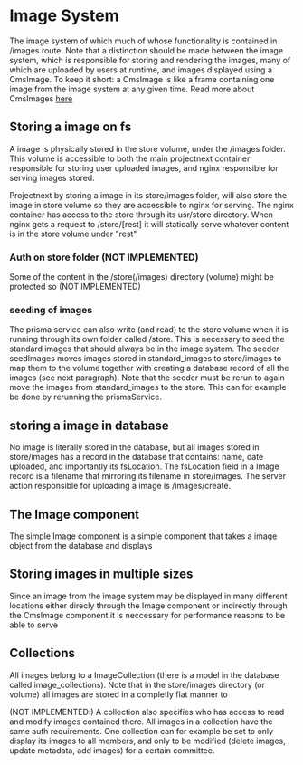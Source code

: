 # Image System
The image system of which much of whose functionality is contained in /images route. Note that a distinction should be made between the image system, which is responsible for storing and rendering the images, many of which are uploaded by users at runtime, and images displayed using a CmsImage. To keep it short: a CmsImage is like a frame containing one image from the image system at any given time. Read more about CmsImages [here](/docs/Content_Managment_System/CMS_and_Articles.md)

## Storing a image on fs
A image is physically stored in the store volume, under the /images folder. This volume is accessible to both the main projectnext container responsible for storing user uploaded images, and nginx responsible for serving images stored. 

Projectnext by storing a image in its store/images folder, will also store the image in store volume so they are accessible to nginx for serving. The nginx container has access to the store through its usr/store directory. When nginx gets a request to /store/[rest] it will statically serve whatever content is in the store volume under "rest"

### Auth on store folder (NOT IMPLEMENTED)
Some of the content in the /store(/images) directory (volume) might be protected so (NOT IMPLEMENTED)

### seeding of images
The prisma service can also write (and read) to the store volume when it is running through its own folder called /store. This is necessary to seed the standard images that should always be in the image system. The seeder seedImages moves images stored in standard_images to store/images to map them to the volume together with creating a database record of all the images (see next paragraph). Note that the seeder must be rerun to again move the images from standard_images to the store. This can for example be done by rerunning the prismaService.

## storing a image in database
No image is literally stored in the database, but all images stored in store/images has a record in the database that contains: name, date uploaded, and importantly its fsLocation. The fsLocation field in a Image record is a filename that mirroring its filename in store/images. The server action responsible for uploading a image is /images/create.

## The Image component
The simple Image component is a simple component that takes a image object from the database and displays

## Storing images in multiple sizes
Since an image from the image system may be displayed in many different locations either direcly through the Image component or indirectly through the CmsImage component it is neccessary for performance reasons to be able to serve 

## Collections
All images belong to a ImageCollection (there is a model in the database called image_collections). Note that in the store/images directory (or volume) all images are stored in a completly flat manner to 

(NOT IMPLEMENTED:)
A collection also specifies who has access to read and modify images contained there. All images in a collection have the same auth requirements. One collection can for example be set to only display its images to all members, and only to be modified (delete images, update metadata, add images) for a certain committee.